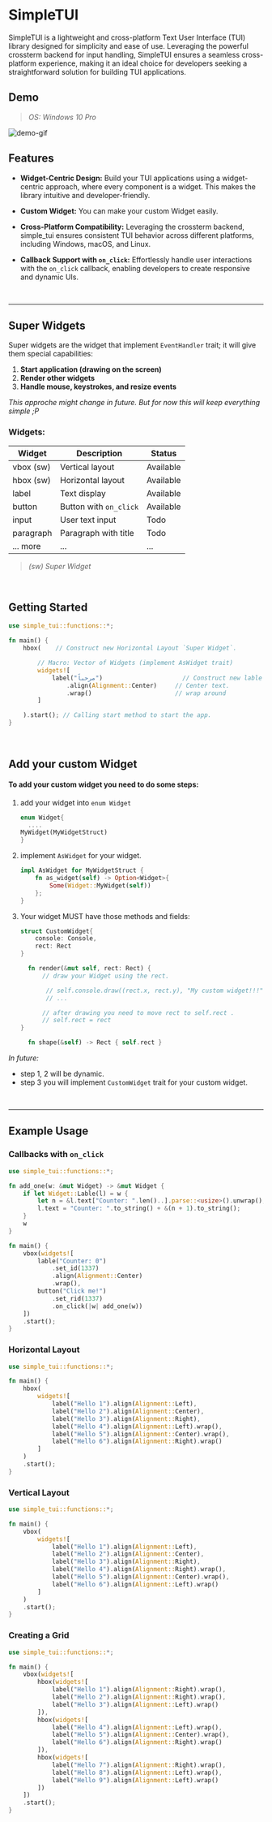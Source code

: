 # SimpleTUI 
SimpleTUI is a lightweight and cross-platform Text User Interface (TUI) library designed for simplicity and ease of use. Leveraging the powerful crossterm backend for input handling, SimpleTUI ensures a seamless cross-platform experience, making it an ideal choice for developers seeking a straightforward solution for building TUI applications.

## Demo
> *OS: Windows 10 Pro*

![demo-gif](https://imgur.com/fMGqjFL.gif)


## Features

- **Widget-Centric Design:** Build your TUI applications using a widget-centric approach, where every component is a widget. This makes the library intuitive and developer-friendly.

- **Custom Widget:** You can make your custom Widget easily.

- **Cross-Platform Compatibility:** Leveraging the crossterm backend, simple_tui ensures consistent TUI behavior across different platforms, including Windows, macOS, and Linux.

- **Callback Support with `on_click`:** Effortlessly handle user interactions with the `on_click` callback, enabling developers to create responsive and dynamic UIs.
<br>

-------------

## Super Widgets
Super widgets are the widget that implement `EventHandler` trait; it will give them special capabilities:

1. **Start application (drawing on the screen)**
2. **Render other widgets**
3. **Handle mouse, keystrokes, and resize events**

*This approche might change in future. But for now this will keep everything simple ;P*


### Widgets:

| Widget     | Description              | Status      |
|------------|--------------------------|-------------|
| vbox (sw)       | Vertical layout          | Available  |
| hbox (sw)      | Horizontal layout        | Available  |
| label      | Text display             | Available  |
| button     | Button with `on_click`   | Available  |   
| input      | User text input          | Todo        |
| paragraph  | Paragraph with title     | Todo        |
| ... more   | ...                      | ...         |


> *(sw) Super Widget*
<br>

## Getting Started
```rust
use simple_tui::functions::*;

fn main() {
    hbox(    // Construct new Horizontal Layout `Super Widget`.

        // Macro: Vector of Widgets (implement AsWidget trait)
        widgets![ 
            label("مرحباََ")                      // Construct new lable widget with `ََمرحبا` text.
                .align(Alignment::Center)     // Center text.
                .wrap()                       // wrap around
        ]

    ).start(); // Calling start method to start the app.
}
```
<br>

## Add your custom Widget
#### To add your custom widget you need to do some steps:

 1. add your widget into `enum Widget`
    ```rust
    enum Widget{
      ....
    MyWidget(MyWidgetStruct)
    }
    ```
2. implement `AsWidget` for your widget.
    ```rust
    impl AsWidget for MyWidgetStruct {
        fn as_widget(self) -> Option<Widget>{
            Some(Widget::MyWidget(self))
        };
    }
    ```
3. Your widget MUST have those methods and fields:

   
    ```rust
    struct CustomWidget{
        console: Console,
        rect: Rect
    }

      fn render(&mut self, rect: Rect) {
          // draw your Widget using the rect.

           // self.console.draw((rect.x, rect.y), "My custom widget!!!")
           // ...

          // after drawing you need to move rect to self.rect .
          // self.rect = rect
    }
   
      fn shape(&self) -> Rect { self.rect }
    ```

*In future:*
   - step 1, 2 will be dynamic.
   - step 3 you will implement `CustomWidget` trait for your custom widget.
<br>

--------------

## Example Usage

### Callbacks with `on_click`

```rust
use simple_tui::functions::*;

fn add_one(w: &mut Widget) -> &mut Widget {
    if let Widget::Lable(l) = w {
        let n = &l.text["Counter: ".len()..].parse::<usize>().unwrap();
        l.text = "Counter: ".to_string() + &(n + 1).to_string();
    }
    w
}

fn main() {
    vbox(widgets![
        lable("Counter: 0")
            .set_id(1337)
            .align(Alignment::Center)
            .wrap(),
        button("Click me!")
            .set_rid(1337)
            .on_click(|w| add_one(w))
    ])
    .start();
}
```

### Horizontal Layout

```rust
use simple_tui::functions::*;

fn main() {
    hbox(
        widgets![
            label("Hello 1").align(Alignment::Left),
            label("Hello 2").align(Alignment::Center),
            label("Hello 3").align(Alignment::Right),
            label("Hello 4").align(Alignment::Left).wrap(),
            label("Hello 5").align(Alignment::Center).wrap(),
            label("Hello 6").align(Alignment::Right).wrap()
        ]
    )
    .start();
}
```

### Vertical Layout

```rust
use simple_tui::functions::*;

fn main() {
    vbox(
        widgets![
            label("Hello 1").align(Alignment::Left),
            label("Hello 2").align(Alignment::Center),
            label("Hello 3").align(Alignment::Right),
            label("Hello 4").align(Alignment::Right).wrap(),
            label("Hello 5").align(Alignment::Center).wrap(),
            label("Hello 6").align(Alignment::Left).wrap()
        ]
    )
    .start();
}
```

### Creating a Grid

```rust
use simple_tui::functions::*;

fn main() {
    vbox(widgets![
        hbox(widgets![
            label("Hello 1").align(Alignment::Right).wrap(),
            label("Hello 2").align(Alignment::Right).wrap(),
            label("Hello 3").align(Alignment::Left).wrap()
        ]),
        hbox(widgets![
            label("Hello 4").align(Alignment::Left).wrap(),
            label("Hello 5").align(Alignment::Center).wrap(),
            label("Hello 6").align(Alignment::Right).wrap()
        ]),
        hbox(widgets![
            label("Hello 7").align(Alignment::Right).wrap(),
            label("Hello 8").align(Alignment::Left).wrap(),
            label("Hello 9").align(Alignment::Left).wrap()
        ])
    ])
    .start();
}
```

